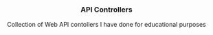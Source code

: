 <h3 align="center">API Controllers</h3>

  <p align="center">
Collection of Web API contollers I have done for educational purposes  
  </p>
</div>
